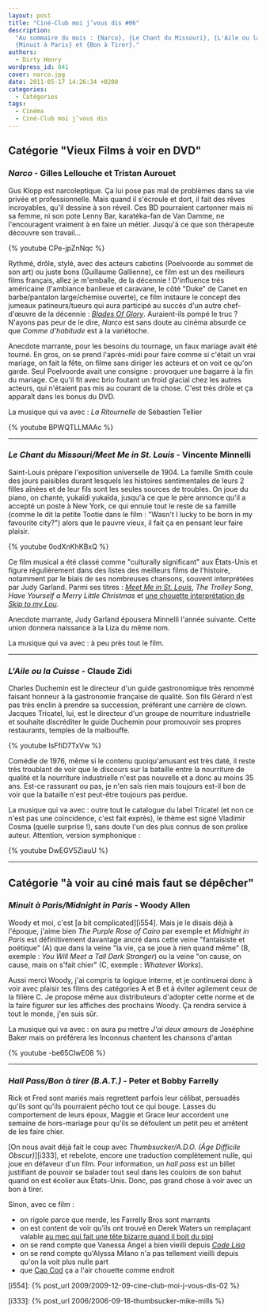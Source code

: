 ```yaml
---
layout: post
title: "Ciné-Club moi j’vous dis #06"
description:
  "Au sommaire du mois : {Narco}, {Le Chant du Missouri}, {L'Aile ou la Cuisse},
  {Minuit à Paris} et {Bon à Tirer}."
authors:
  - Dirty Henry
wordpress_id: 841
cover: narco.jpg
date: 2011-05-17 14:26:34 +0200
categories:
  - Catégories
tags:
  - Cinéma
  - Ciné-Club moi j’vous dis
---
```


## Catégorie "Vieux Films à voir en DVD"

### _Narco_ - Gilles Lellouche et Tristan Aurouet

Gus Klopp est narcoleptique. Ça lui pose pas mal de problèmes dans sa vie privée
et professionnelle. Mais quand il s'écroule et dort, il fait des rêves
incroyables, qu'il dessine à son réveil. Ces BD pourraient cartonner mais ni sa
femme, ni son pote Lenny Bar, karatéka-fan de Van Damme, ne l'encouragent
vraiment à en faire un métier. Jusqu'à ce que son thérapeute découvre son
travail…

{% youtube CPe-jpZnNqc %}

Rythmé, drôle, stylé, avec des acteurs cabotins (Poelvoorde au sommet de son
art) ou juste bons (Guillaume Gallienne), ce film est un des meilleurs films
français, allez je m'emballe, de la décennie ! D'influence très américaine
(l'ambiance banlieue et caravane, le côté "Duke" de Canet en barbe/pantalon
large/chemise ouverte), ce film instaure le concept des jumeaux patineurs/tueurs
qui aura participé au succès d'un autre chef-d'œuvre de la décennie :
[_Blades Of Glory_](http://www.youtube.com/watch?v=bCg1HO4UbTA). Auraient-ils
pompé le truc ? N'ayons pas peur de le dire, _Narco_ est sans doute au cinéma
absurde ce que _Comme d'habitude_ est à la variétoche.

Anecdote marrante, pour les besoins du tournage, un faux mariage avait été
tourné. En gros, on se prend l'après-midi pour faire comme si c'était un vrai
mariage, on fait la fête, on filme sans diriger les acteurs et on voit ce qu'on
garde. Seul Poelvoorde avait une consigne : provoquer une bagarre à la fin du
mariage. Ce qu'il fit avec brio foutant un froid glacial chez les autres
acteurs, qui n'étaient pas mis au courant de la chose. C'est très drôle et ça
apparaît dans les bonus du DVD.

La musique qui va avec : _La Ritournelle_ de Sébastien Tellier

{% youtube BPWQTLLMAAc %}

---

### _Le Chant du Missouri/Meet Me in St. Louis_ - Vincente Minnelli

Saint-Louis prépare l'exposition universelle de 1904. La famille Smith coule des
jours paisibles durant lesquels les histoires sentimentales de leurs 2 filles
aînées et de leur fils sont les seules sources de troubles. On joue du piano, on
chante, yukaïdi yukaïda, jusqu'à ce que le père annonce qu'il a accepté un poste
à New York, ce qui ennuie tout le reste de sa famille (comme le dit la petite
Tootie dans le film : "Wasn't I lucky to be born in my favourite city?") alors
que le pauvre vieux, il fait ça en pensant leur faire plaisir.

{% youtube 0odXnKhKBxQ %}

Ce film musical a été classé comme "culturally significant" aux États-Unis et
figure régulièrement dans des listes des meilleurs films de l'histoire,
notamment par le biais de ses nombreuses chansons, souvent interprétées par Judy
Garland. Parmi ses titres :
[_Meet Me in St. Louis_](http://www.youtube.com/watch?v=4JARDvdrAxk), _The
Trolley Song_, _Have Yourself a Merry Little Christmas_ et
[une chouette interprétation de _Skip to my Lou_](http://www.youtube.com/watch?v=jSY7jX28P48).

Anecdote marrante, Judy Garland épousera Minnelli l'année suivante. Cette union
donnera naissance à la Liza du même nom.

La musique qui va avec : à peu près tout le film.

---

### _L'Aile ou la Cuisse_ - Claude Zidi

Charles Duchemin est le directeur d'un guide gastronomique très renommé faisant
honneur à la gastronomie française de qualité. Son fils Gérard n'est pas très
enclin à prendre sa succession, préférant une carrière de clown. Jacques
Tricatel, lui, est le directeur d'un groupe de nourriture industrielle et
souhaite discréditer le guide Duchemin pour promouvoir ses propres restaurants,
temples de la malbouffe.

{% youtube IsFfiD7TxVw %}

Comédie de 1976, même si le contenu quoiqu'amusant est très daté, il reste très
troublant de voir que le discours sur la bataille entre la nourriture de qualité
et la nourriture industrielle n'est pas nouvelle et a donc au moins 35 ans.
Est-ce rassurant ou pas, je n'en sais rien mais toujours est-il bon de voir que
la bataille n'est peut-être toujours pas perdue.

La musique qui va avec : outre tout le catalogue du label Tricatel (et non ce
n'est pas une coïncidence, c'est fait exprès), le thème est signé Vladimir Cosma
(quelle surprise !), sans doute l'un des plus connus de son prolixe auteur.
Attention, version symphonique :

{% youtube DwEGV5ZiauU %}

---

## Catégorie "à voir au ciné mais faut se dépêcher"

### _Minuit à Paris/Midnight in Paris_ - Woody Allen

Woody et moi, c'est [a bit complicated][i554]. Mais je le disais déjà à
l'époque, j'aime bien _The Purple Rose of Cairo_ par exemple et _Midnight in
Paris_ est définitivement davantage ancré dans cette veine "fantaisiste et
poétique" (A) que dans la veine "la vie, ça se joue à rien quand même" (B,
exemple : _You Will Meet a Tall Dark Stranger_) ou la veine "on cause, on cause,
mais on s'fait chier" (C, exemple : _Whatever Works_).

Aussi merci Woody, j'ai compris ta logique interne, et je continuerai donc à
voir avec plaisir tes films des catégories A et B et à éviter agilement ceux de
la filière C. Je propose même aux distributeurs d'adopter cette norme et de la
faire figurer sur les affiches des prochains Woody. Ça rendra service à tout le
monde, j'en suis sûr.

La musique qui va avec : on aura pu mettre _J'ai deux amours_ de Joséphine Baker
mais on préférera les Inconnus chantent les chansons d'antan

{% youtube -be65CIwE08 %}

---

### _Hall Pass/Bon à tirer (B.A.T.)_ - Peter et Bobby Farrelly

Rick et Fred sont mariés mais regrettent parfois leur célibat, persuadés qu'ils
sont qu'ils pourraient pécho tout ce qui bouge. Lasses du comportement de leurs
époux, Maggie et Grace leur accordent une semaine de hors-mariage pour qu'ils se
défoulent un petit peu et arrêtent de les faire chier.

[On nous avait déjà fait le coup avec _Thumbsucker/A.D.O. (Âge Difficile
Obscur)_][i333], et rebelote, encore une traduction complètement nulle, qui joue
en défaveur d'un film. Pour information, un _hall pass_ est un billet justifiant
de pouvoir se balader tout seul dans les couloirs de son bahut quand on est
écolier aux États-Unis. Donc, pas grand chose à voir avec un bon à tirer.

Sinon, avec ce film :

- on rigole parce que merde, les Farrelly Bros sont marrants
- on est content de voir qu'ils ont trouvé en Derek Waters un remplaçant valable
  [au mec qui fait une tête bizarre quand il boit du pipi](http://www.youtube.com/watch?v=io30s7-5VaQ)
- on se rend compte que Vanessa Angel a bien vieilli depuis
  [_Code Lisa_](http://www.youtube.com/watch?v=XaGylF3Oy2E)
- on se rend compte qu'Alyssa Milano n'a pas tellement vieilli depuis qu'on la
  voit plus nulle part
- que [Cap Cod](http://fr.wikipedia.org/wiki/Cap_Cod) ça a l'air chouette comme
  endroit

[i554]: {% post_url 2009/2009-12-09-cine-club-moi-j-vous-dis-02 %}

[i333]: {% post_url 2006/2006-09-18-thumbsucker-mike-mills %}
